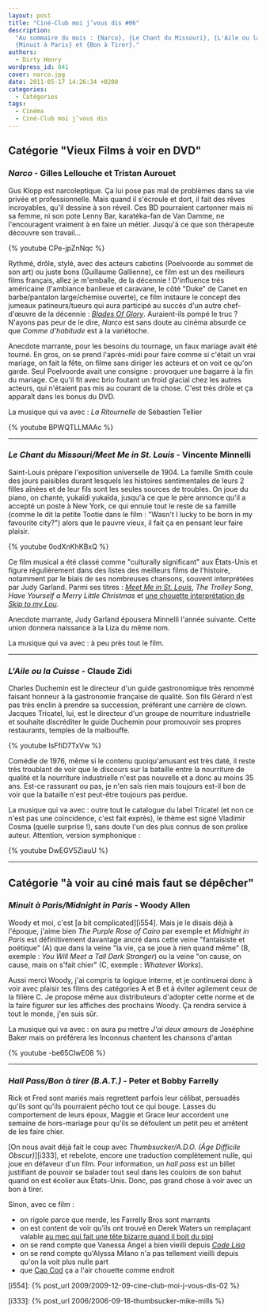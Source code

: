 ```yaml
---
layout: post
title: "Ciné-Club moi j’vous dis #06"
description:
  "Au sommaire du mois : {Narco}, {Le Chant du Missouri}, {L'Aile ou la Cuisse},
  {Minuit à Paris} et {Bon à Tirer}."
authors:
  - Dirty Henry
wordpress_id: 841
cover: narco.jpg
date: 2011-05-17 14:26:34 +0200
categories:
  - Catégories
tags:
  - Cinéma
  - Ciné-Club moi j’vous dis
---
```


## Catégorie "Vieux Films à voir en DVD"

### _Narco_ - Gilles Lellouche et Tristan Aurouet

Gus Klopp est narcoleptique. Ça lui pose pas mal de problèmes dans sa vie privée
et professionnelle. Mais quand il s'écroule et dort, il fait des rêves
incroyables, qu'il dessine à son réveil. Ces BD pourraient cartonner mais ni sa
femme, ni son pote Lenny Bar, karatéka-fan de Van Damme, ne l'encouragent
vraiment à en faire un métier. Jusqu'à ce que son thérapeute découvre son
travail…

{% youtube CPe-jpZnNqc %}

Rythmé, drôle, stylé, avec des acteurs cabotins (Poelvoorde au sommet de son
art) ou juste bons (Guillaume Gallienne), ce film est un des meilleurs films
français, allez je m'emballe, de la décennie ! D'influence très américaine
(l'ambiance banlieue et caravane, le côté "Duke" de Canet en barbe/pantalon
large/chemise ouverte), ce film instaure le concept des jumeaux patineurs/tueurs
qui aura participé au succès d'un autre chef-d'œuvre de la décennie :
[_Blades Of Glory_](http://www.youtube.com/watch?v=bCg1HO4UbTA). Auraient-ils
pompé le truc ? N'ayons pas peur de le dire, _Narco_ est sans doute au cinéma
absurde ce que _Comme d'habitude_ est à la variétoche.

Anecdote marrante, pour les besoins du tournage, un faux mariage avait été
tourné. En gros, on se prend l'après-midi pour faire comme si c'était un vrai
mariage, on fait la fête, on filme sans diriger les acteurs et on voit ce qu'on
garde. Seul Poelvoorde avait une consigne : provoquer une bagarre à la fin du
mariage. Ce qu'il fit avec brio foutant un froid glacial chez les autres
acteurs, qui n'étaient pas mis au courant de la chose. C'est très drôle et ça
apparaît dans les bonus du DVD.

La musique qui va avec : _La Ritournelle_ de Sébastien Tellier

{% youtube BPWQTLLMAAc %}

---

### _Le Chant du Missouri/Meet Me in St. Louis_ - Vincente Minnelli

Saint-Louis prépare l'exposition universelle de 1904. La famille Smith coule des
jours paisibles durant lesquels les histoires sentimentales de leurs 2 filles
aînées et de leur fils sont les seules sources de troubles. On joue du piano, on
chante, yukaïdi yukaïda, jusqu'à ce que le père annonce qu'il a accepté un poste
à New York, ce qui ennuie tout le reste de sa famille (comme le dit la petite
Tootie dans le film : "Wasn't I lucky to be born in my favourite city?") alors
que le pauvre vieux, il fait ça en pensant leur faire plaisir.

{% youtube 0odXnKhKBxQ %}

Ce film musical a été classé comme "culturally significant" aux États-Unis et
figure régulièrement dans des listes des meilleurs films de l'histoire,
notamment par le biais de ses nombreuses chansons, souvent interprétées par Judy
Garland. Parmi ses titres :
[_Meet Me in St. Louis_](http://www.youtube.com/watch?v=4JARDvdrAxk), _The
Trolley Song_, _Have Yourself a Merry Little Christmas_ et
[une chouette interprétation de _Skip to my Lou_](http://www.youtube.com/watch?v=jSY7jX28P48).

Anecdote marrante, Judy Garland épousera Minnelli l'année suivante. Cette union
donnera naissance à la Liza du même nom.

La musique qui va avec : à peu près tout le film.

---

### _L'Aile ou la Cuisse_ - Claude Zidi

Charles Duchemin est le directeur d'un guide gastronomique très renommé faisant
honneur à la gastronomie française de qualité. Son fils Gérard n'est pas très
enclin à prendre sa succession, préférant une carrière de clown. Jacques
Tricatel, lui, est le directeur d'un groupe de nourriture industrielle et
souhaite discréditer le guide Duchemin pour promouvoir ses propres restaurants,
temples de la malbouffe.

{% youtube IsFfiD7TxVw %}

Comédie de 1976, même si le contenu quoiqu'amusant est très daté, il reste très
troublant de voir que le discours sur la bataille entre la nourriture de qualité
et la nourriture industrielle n'est pas nouvelle et a donc au moins 35 ans.
Est-ce rassurant ou pas, je n'en sais rien mais toujours est-il bon de voir que
la bataille n'est peut-être toujours pas perdue.

La musique qui va avec : outre tout le catalogue du label Tricatel (et non ce
n'est pas une coïncidence, c'est fait exprès), le thème est signé Vladimir Cosma
(quelle surprise !), sans doute l'un des plus connus de son prolixe auteur.
Attention, version symphonique :

{% youtube DwEGV5ZiauU %}

---

## Catégorie "à voir au ciné mais faut se dépêcher"

### _Minuit à Paris/Midnight in Paris_ - Woody Allen

Woody et moi, c'est [a bit complicated][i554]. Mais je le disais déjà à
l'époque, j'aime bien _The Purple Rose of Cairo_ par exemple et _Midnight in
Paris_ est définitivement davantage ancré dans cette veine "fantaisiste et
poétique" (A) que dans la veine "la vie, ça se joue à rien quand même" (B,
exemple : _You Will Meet a Tall Dark Stranger_) ou la veine "on cause, on cause,
mais on s'fait chier" (C, exemple : _Whatever Works_).

Aussi merci Woody, j'ai compris ta logique interne, et je continuerai donc à
voir avec plaisir tes films des catégories A et B et à éviter agilement ceux de
la filière C. Je propose même aux distributeurs d'adopter cette norme et de la
faire figurer sur les affiches des prochains Woody. Ça rendra service à tout le
monde, j'en suis sûr.

La musique qui va avec : on aura pu mettre _J'ai deux amours_ de Joséphine Baker
mais on préférera les Inconnus chantent les chansons d'antan

{% youtube -be65CIwE08 %}

---

### _Hall Pass/Bon à tirer (B.A.T.)_ - Peter et Bobby Farrelly

Rick et Fred sont mariés mais regrettent parfois leur célibat, persuadés qu'ils
sont qu'ils pourraient pécho tout ce qui bouge. Lasses du comportement de leurs
époux, Maggie et Grace leur accordent une semaine de hors-mariage pour qu'ils se
défoulent un petit peu et arrêtent de les faire chier.

[On nous avait déjà fait le coup avec _Thumbsucker/A.D.O. (Âge Difficile
Obscur)_][i333], et rebelote, encore une traduction complètement nulle, qui joue
en défaveur d'un film. Pour information, un _hall pass_ est un billet justifiant
de pouvoir se balader tout seul dans les couloirs de son bahut quand on est
écolier aux États-Unis. Donc, pas grand chose à voir avec un bon à tirer.

Sinon, avec ce film :

- on rigole parce que merde, les Farrelly Bros sont marrants
- on est content de voir qu'ils ont trouvé en Derek Waters un remplaçant valable
  [au mec qui fait une tête bizarre quand il boit du pipi](http://www.youtube.com/watch?v=io30s7-5VaQ)
- on se rend compte que Vanessa Angel a bien vieilli depuis
  [_Code Lisa_](http://www.youtube.com/watch?v=XaGylF3Oy2E)
- on se rend compte qu'Alyssa Milano n'a pas tellement vieilli depuis qu'on la
  voit plus nulle part
- que [Cap Cod](http://fr.wikipedia.org/wiki/Cap_Cod) ça a l'air chouette comme
  endroit

[i554]: {% post_url 2009/2009-12-09-cine-club-moi-j-vous-dis-02 %}

[i333]: {% post_url 2006/2006-09-18-thumbsucker-mike-mills %}
